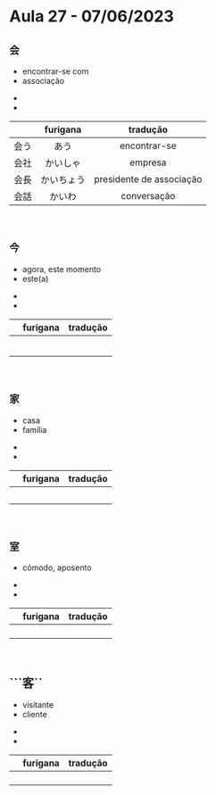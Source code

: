 # Aula 27 - 07/06/2023


## ```会```
<ul><li>encontrar-se com</li><li>associação</li></ul>

<ul><li></li><li></li></ul>

|  | furigana | tradução |
|:---:|:---:|:---:|
| 会う | あう | encontrar-se |
| 会社 | かいしゃ | empresa |
| 会長 | かいちょう | presidente de associação |
| 会話 | かいわ | conversação |

<br>


## ```今```
<ul><li>agora, este momento</li><li>este(a)</li></ul>

<ul><li></li><li></li></ul>

|  | furigana | tradução |
|:---:|:---:|:---:|
|  |  |  |
|  |  |  |
|  |  |  |
|  |  |  |
|  |  |  |
|  |  |  |

<br>


## ```家```
<ul><li>casa</li><li>família</li></ul>

<ul><li></li><li></li></ul>

|  | furigana | tradução |
|:---:|:---:|:---:|
|  |  |  |
|  |  |  |
|  |  |  |
|  |  |  |
|  |  |  |

<br>


## ```室```
- cômodo, aposento

<ul><li></li><li></li></ul>

|  | furigana | tradução |
|:---:|:---:|:---:|
|  |  |  |
|  |  |  |
|  |  |  |
|  |  |  |

<br>


## ```客``
<ul><li>visitante</li><li>cliente</li></ul>

<ul><li></li><li></li></ul>

|  | furigana | tradução |
|:---:|:---:|:---:|
|  |  |  |
|  |  |  |
|  |  |  |
|  |  |  |